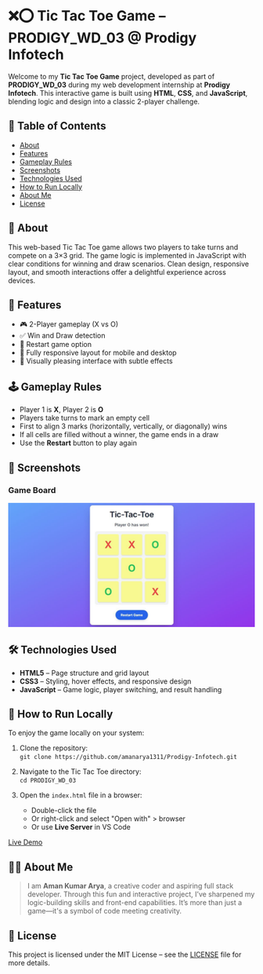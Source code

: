 # ❌⭕ Tic Tac Toe Game – PRODIGY_WD_03 @ Prodigy Infotech

Welcome to my **Tic Tac Toe Game** project, developed as part of **PRODIGY_WD_03** during my web development internship at **Prodigy Infotech**. This interactive game is built using **HTML**, **CSS**, and **JavaScript**, blending logic and design into a classic 2-player challenge.

## 📑 Table of Contents
- [About](#about)
- [Features](#features)
- [Gameplay Rules](#gameplay-rules)
- [Screenshots](#screenshots)
- [Technologies Used](#technologies-used)
- [How to Run Locally](#how-to-run-locally)
- [About Me](#about-me)
- [License](#license)

## 📖 About

This web-based Tic Tac Toe game allows two players to take turns and compete on a 3×3 grid. The game logic is implemented in JavaScript with clear conditions for winning and draw scenarios. Clean design, responsive layout, and smooth interactions offer a delightful experience across devices.

## 🎯 Features

- 🎮 2-Player gameplay (X vs O)
- ✅ Win and Draw detection
- 🔄 Restart game option
- 📱 Fully responsive layout for mobile and desktop
- 🎨 Visually pleasing interface with subtle effects

## 🕹️ Gameplay Rules

- Player 1 is **X**, Player 2 is **O**
- Players take turns to mark an empty cell
- First to align 3 marks (horizontally, vertically, or diagonally) wins
- If all cells are filled without a winner, the game ends in a draw
- Use the **Restart** button to play again

## 📸 Screenshots

### Game Board  
![Game Board](./assets/tic-tac-toe.jpg)

## 🛠️ Technologies Used

- **HTML5** – Page structure and grid layout  
- **CSS3** – Styling, hover effects, and responsive design  
- **JavaScript** – Game logic, player switching, and result handling  

## 🚀 How to Run Locally

To enjoy the game locally on your system:

1. Clone the repository:  
  `git clone https://github.com/amanarya1311/Prodigy-Infotech.git`

2. Navigate to the Tic Tac Toe directory:  
   `cd PRODIGY_WD_03`

3. Open the `index.html` file in a browser:  
   - Double-click the file  
   - Or right-click and select "Open with" > browser  
   - Or use **Live Server** in VS Code

[Live Demo](https://amanarya1311.github.io/Prodigy-Infotech/PRODIGY_WD_03/)

## 👨‍💻 About Me

> I am **Aman Kumar Arya**, a creative coder and aspiring full stack developer. Through this fun and interactive project, I’ve sharpened my logic-building skills and front-end capabilities. It’s more than just a game—it's a symbol of code meeting creativity.

## 📄 License

This project is licensed under the MIT License – see the [LICENSE](./License) file for more details.

